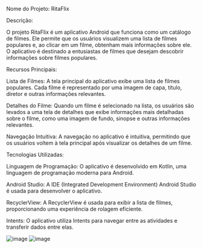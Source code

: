 Nome do Projeto: RitaFlix

Descrição:

O projeto RitaFlix é um aplicativo Android que funciona como um catálogo de filmes. Ele permite que os usuários visualizem uma lista de filmes populares e, ao clicar em um filme, obtenham mais informações sobre ele. O aplicativo é destinado a entusiastas de filmes que desejam descobrir informações sobre filmes populares.

Recursos Principais:

Lista de Filmes: A tela principal do aplicativo exibe uma lista de filmes populares. Cada filme é representado por uma imagem de capa, título, diretor e outras informações relevantes.

Detalhes do Filme: Quando um filme é selecionado na lista, os usuários são levados a uma tela de detalhes que exibe informações mais detalhadas sobre o filme, como uma imagem de fundo, sinopse e outras informações relevantes.

Navegação Intuitiva: A navegação no aplicativo é intuitiva, permitindo que os usuários voltem à tela principal após visualizar os detalhes de um filme.

Tecnologias Utilizadas:

Linguagem de Programação: O aplicativo é desenvolvido em Kotlin, uma linguagem de programação moderna para Android.

Android Studio: A IDE (Integrated Development Environment) Android Studio é usada para desenvolver o aplicativo.

RecyclerView: A RecyclerView é usada para exibir a lista de filmes, proporcionando uma experiência de rolagem eficiente.

Intents: O aplicativo utiliza Intents para navegar entre as atividades e transferir dados entre elas.

![image](https://github.com/RitaDCassia/RitaFlixUI/assets/117660507/cddaf668-8024-41a4-8136-e56d8dfaa714) ![image](https://github.com/RitaDCassia/RitaFlixUI/assets/117660507/52b7a977-7051-4765-8912-1a51e7a6247c)


